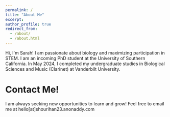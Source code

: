 ```yaml
---
permalink: /
title: "About Me"
excerpt:
author_profile: true
redirect_from: 
  - /about/
  - /about.html
---
```


Hi, I'm Sarah! I am passionate about biology and maximizing participation in STEM. I am an incoming PhD student at the University of Southern California. In May 2024, I completed my undergraduate studies in Biological Sciences and Music (Clarinet) at Vanderbilt University.

**Contact Me!**
======
I am always seeking new opportunities to learn and grow! Feel free to email me at hello[at]shourihan23.anonaddy.com
